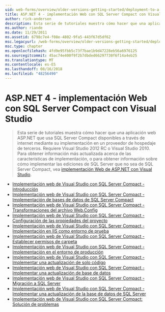 ```yaml
---
uid: web-forms/overview/older-versions-getting-started/deployment-to-a-hosting-provider/index
title: ASP.NET 4 - implementación Web con SQL Server Compact con Visual Studio | Microsoft Docs
author: rick-anderson
description: Esta serie de tutoriales muestra cómo hacer que una aplicación web ASP.NET que usa SQL Server Compact disponibles a través de internet mediante su implementación en un h terceros...
ms.author: riande
ms.date: 11/29/2011
ms.assetid: 6798c7e4-f08e-4802-9fa5-443f67d5df62
msc.legacyurl: /web-forms/overview/older-versions-getting-started/deployment-to-a-hosting-provider
msc.type: chapter
ms.openlocfilehash: 4fd9e95fbb5c73f7bae1b9d47228eb56a6976125
ms.sourcegitcommit: 45ac74e400f9f2b7dbded66297730f6f14a4eb25
ms.translationtype: MT
ms.contentlocale: es-ES
ms.lasthandoff: 08/16/2018
ms.locfileid: "48256490"
---
```

<a name="aspnet-4---web-deployment-with-sql-server-compact-using-visual-studio"></a>ASP.NET 4 - implementación Web con SQL Server Compact con Visual Studio
====================
> Esta serie de tutoriales muestra cómo hacer que una aplicación web ASP.NET que usa SQL Server Compact disponibles a través de internet mediante su implementación en un proveedor de hospedaje de terceros. Requiere Visual Studio 2012 RC o Visual Studio 2010. Para obtener información más actualizada acerca de las características de implementación, o para obtener información sobre cómo implementar las ediciones de SQL Server que no sea de SQL Server Compact, vea [implementación Web de ASP.NET con Visual Studio](../../deployment/visual-studio-web-deployment/introduction.md).


- [Implementación web de Visual Studio con SQL Server Compact - Introducción](deployment-to-a-hosting-provider-introduction-1-of-12.md)
- [Implementación web de Visual Studio con SQL Server Compact - Implementación de bases de datos de SQL Server Compact](deployment-to-a-hosting-provider-deploying-sql-server-compact-databases-2-of-12.md)
- [Implementación web de Visual Studio con SQL Server Compact - Transformaciones del archivo Web.Config](deployment-to-a-hosting-provider-web-config-file-transformations-3-of-12.md)
- [Implementación web de Visual Studio con SQL Server Compact - Configuración de las propiedades del proyecto](deployment-to-a-hosting-provider-configuring-project-properties-4-of-12.md)
- [Implementación web de Visual Studio con SQL Server Compact - Implementación en IIS como entorno de prueba](deployment-to-a-hosting-provider-deploying-to-iis-as-a-test-environment-5-of-12.md)
- [Implementación web de Visual Studio con SQL Server Compact - Establecer permisos de carpeta](deployment-to-a-hosting-provider-setting-folder-permissions-6-of-12.md)
- [Implementación web de Visual Studio con SQL Server Compact - Implementación en el entorno de producción](deployment-to-a-hosting-provider-deploying-to-the-production-environment-7-of-12.md)
- [Implementación web de Visual Studio con SQL Server Compact - Implementar una actualización de solo código](deployment-to-a-hosting-provider-deploying-a-code-only-update-8-of-12.md)
- [Implementación web de Visual Studio con SQL Server Compact - Implementar una actualización de base de datos](deployment-to-a-hosting-provider-deploying-a-database-update-9-of-12.md)
- [Implementación web de Visual Studio con SQL Server Compact - Migración a SQL Server](deployment-to-a-hosting-provider-migrating-to-sql-server-10-of-12.md)
- [Implementación web de Visual Studio con SQL Server Compact - Implementar una actualización de la base de datos de SQL Server](deployment-to-a-hosting-provider-deploying-a-sql-server-database-update-11-of-12.md)
- [Implementación web de Visual Studio con SQL Server Compact: Solución de problemas](deployment-to-a-hosting-provider-creating-and-installing-deployment-packages-12-of-12.md)
